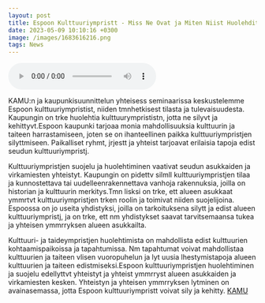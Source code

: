 ```yaml
--- 
layout: post 
title: Espoon Kulttuuriympristt - Miss Ne Ovat ja Miten Niist Huolehditaan?
date: 2023-05-09 10:10:16 +0300 
image: /images/1683616216.png
tags: News 
--- 
```


<audio controls>
        <source src="/audios/1683616216.mp3" type="audio/mpeg">
        Your browser does not support the audio element.
      </audio>

KAMU:n ja kaupunkisuunnittelun yhteisess seminaarissa keskustelemme Espoon kulttuuriympristist, niiden tmnhetkisest tilasta ja tulevaisuudesta. Kaupungin on trke huolehtia kulttuurymprististn, jotta ne silyvt ja kehittyvt.Espoon kaupunki tarjoaa monia mahdollisuuksia kulttuurin ja taiteen harrastamiseen, joten se on ihanteellinen paikka kulttuuriympristjen silyttmiseen. Paikalliset ryhmt, jrjestt ja yhteist tarjoavat erilaisia tapoja edist seudun kulttuuriympristj.

Kulttuuriympristjen suojelu ja huolehtiminen vaativat seudun asukkaiden ja virkamiesten yhteistyt. Kaupungin on pidettv silmll kulttuuriympristjen tilaa ja kunnostettava tai uudelleenrakennettava vanhoja rakennuksia, joilla on historian ja kulttuurin merkitys.Tmn lisksi on trke, ett alueen asukkaat ymmrtvt kulttuuriympristjen trken roolin ja toimivat niiden suojelijoina. Espoossa on jo useita yhdistyksi, joilla on tarkoituksena silytt ja edist alueen kulttuuriympristj, ja on trke, ett nm yhdistykset saavat tarvitsemaansa tukea ja yhteisen ymmrryksen alueen asukkailta.

Kulttuuri- ja taideympristjen huolehtimista on mahdollista edist kulttuurien kohtaamispaikoissa ja tapahtumissa. Nm tapahtumat voivat mahdollistaa kulttuurien ja taiteen vlisen vuoropuhelun ja lyt uusia lhestymistapoja alueen kulttuurien ja taiteen edistmiseksi.Espoon kulttuuriympristjen huolehtiminen ja suojelu edellyttvt yhteistyt ja yhteist ymmrryst alueen asukkaiden ja virkamiesten kesken. Yhteistyn ja yhteisen ymmrryksen lytminen on avainasemassa, jotta Espoon kulttuuriympristt voivat sily ja kehitty. [KAMU](https://t.co/uMl4nKPGc3)